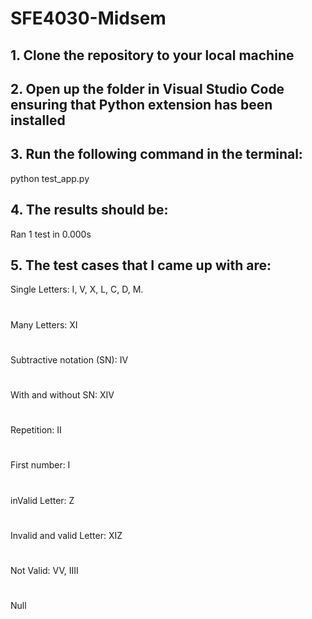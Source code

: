 # SFE4030-Midsem
## 1. Clone the repository to your local machine
## 2. Open up the folder in Visual Studio Code ensuring that Python extension has been installed
## 3. Run the following command in the terminal:
python test_app.py
## 4. The results should be:
Ran 1 test in 0.000s
## 5. The test cases that I came up with are:
Single Letters: I, V, X, L, C, D, M.
#
Many Letters: XI
#
Subtractive notation (SN): IV
#
With and without SN: XIV
#
Repetition: II
#
First number: I
#
inValid Letter: Z
#
Invalid and valid Letter: XIZ
#
Not Valid: VV, IIII
#
Null